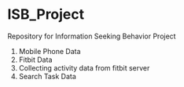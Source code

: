# ISB_Project
Repository for Information Seeking Behavior Project

1. Mobile Phone Data
2. Fitbit Data
  1. Collecting activity data from fitbit server
3. Search Task Data
